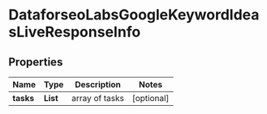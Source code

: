 # DataforseoLabsGoogleKeywordIdeasLiveResponseInfo


## Properties

| Name | Type | Description | Notes |
|------------ | ------------- | ------------- | -------------|
**tasks** | **List<DataforseoLabsGoogleKeywordIdeasLiveTaskInfo>** | array of tasks |[optional]|